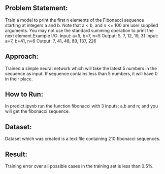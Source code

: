 ## Problem Statement:

Train a model to print the first n elements of the Fibonacci sequence starting at integers a and b. Note that a < b, and n <= 100 are user supplied arguments. You may not use the standard summing operation to print the next element.Example I/O: Input: a=5, b=7, n=5 Output: 5, 7, 12, 19, 31 Input: a=7, b=41, n=6 Output: 7, 41, 48, 89, 137, 226

## Approach:

Trained a simple neural network which will take the latest 5 numbers in the sequence as input. If sequence contains less than 5 numbers, it will have 0 in their place.

## How to Run:

In predict.ipynb run the function fibonacci with 3 inputs; a,b and n; and you will get the fibonacci sequence.

## Dataset:

Dataset which was created is a text file containing 210 fibonacci sequences.

## Result:

Training error over all possible cases in the training set is less than 0.5%.


